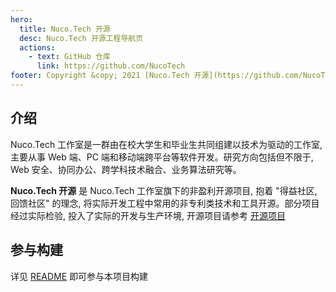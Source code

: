 ```yaml
---
hero:
  title: Nuco.Tech 开源
  desc: Nuco.Tech 开源工程导航页
  actions:
    - text: GitHub 仓库
      link: https://github.com/NucoTech
footer: Copyright &copy; 2021 [Nuco.Tech 开源](https://github.com/NucoTech) All Rights Reserved!
---
```


## 介绍

Nuco.Tech 工作室是一群由在校大学生和毕业生共同组建以技术为驱动的工作室, 主要从事 Web 端、PC 端和移动端跨平台等软件开发。研究方向包括但不限于, Web 安全、协同办公、跨学科技术融合、业务算法研究等。

**Nuco.Tech 开源** 是 Nuco.Tech 工作室旗下的非盈利开源项目, 抱着 "得益社区, 回馈社区" 的理念, 将实际开发工程中常用的非专利类技术和工具开源。部分项目经过实际检验, 投入了实际的开发与生产环境, 开源项目请参考 [开源项目](/zh-CN/opensource)

## 参与构建

详见 [README](https://github.com/NucoTech/NucoTech.github.io) 即可参与本项目构建
